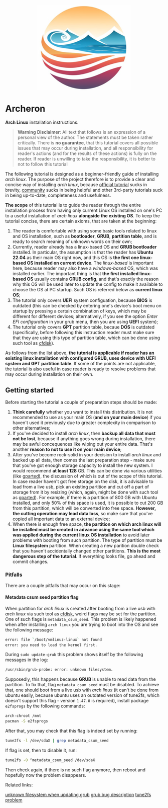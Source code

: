 <p align="center">
    <img src="assets/logo.png" width="300px"/>
</p>

# Archeron

**Arch Linux** installation instructions.  

> **Warning**
> **Disclaimer**: All text that follows is an expression of a personal view of the author. The statements must be taken rather critically. There is **no guarantee**, that this tutorial covers all possible issues that may occur during installation, and all responsibility for reader's actions (and for the results of these actions) is fully on the reader. If reader is unwilling to take the responsibility, it is better to not to follow this tutorial  

The following tutorial is designed as a beginner-friendly guide of installing *arch linux*. The purpose of the project therefore is to provide a clear and concise way of installing *arch linux*, because [official tutorial][official-guide] sucks in brevity, [community][official-forum] sucks in being helpful and other 3rd-party tutorials suck in being up-to-date, completeness and usefulness.  

**The scope** of this tutorial is to guide the reader through the entire installation process from having only current Linux OS installed on one's PC to a useful installation of *arch linux* **alongside the existing OS**. To keep the tutorial concise, there are certain axioms, that are taken at the beginning:

1. The reader is comfortable with using some basic tools related to linux and OS installation, such as **bootloader**, **GRUB**, **partition table**, and is ready to search meaning of unknown words on their own;
1. Currently, reader already has a linux-based OS and **GRUB bootloader** installed. In particular, the assumption is that the reader has **Ubuntu 22.04** as their main OS right now, and this OS is **the first one linux-based OS installed on current device**. The *linux-based* is important here, because reader may also have a *windows-based* OS, which was installed earlier. The important thing is that **the first installed linux-based OS** usually contains **GRUB config**, and that's exactly the reason why this OS will be used later to update the config to make it available to choose the OS at PC startup. Such OS is referred below as **current linux OS**;
1. The tutorial only covers **UEFI** system configuation, because **BIOS** is outdated (this can be checked by entering one's device's boot menu on startup by pressing a certain combination of keys, which may be different for different devices; alternatively, if you see the option *Enter EFI configuration* in your grub menu, then you are using **UEFI** system);
1. The tutorial only covers **GPT** partition table, becaue **DOS** is outdated (specifically, before following this instruction reader must make sure that they are using this type of partition table, which can be done using such tool as [cfdisk][cfdisk]).

As follows from the list above, **the tutorial is applicable if reader has an existing linux installation with configured GRUB, uses device with UEFI system and GPT partition table**. If some of the points are not applicable, the tutorial is also useful in case reader is ready to resolve problems that may occur during installation on their own.

## Getting started

Before starting the tutorial a couple of preparation steps should be made:

1. **Think carefully** whether you want to install this distribution. It is not recommended to use as your main OS (**and on your main device**) if you haven't used it previously due to greater complexity in comparison to other alternatives;
1. If you've decided to install *arch linux*, then **backup all data that must not be lost**, because if anything goes wrong during installation, there may be awful concequences like wiping out your entire data. That's another **reason to not to use it on your main device**;
1. After you've become rock-solid in your decision to install *arch linux* and backed up all data, then comes the last preparation step - make sure that you've got enough storage capacity to install the new system. I would recommend **at least 128** GB. This can be done via various utilities (like [gparted][gparted]), the discussion of which is out of the scope of this tutorial. In case reader haven't got free storage on the disk, it is advisable to load from a live usb, pick an existing partition and cut off a part of storage from it by resizing (which, again, might be done with such tool as [gparted][gparted]). For example, if there is a partition of 800 GB with Ubuntu installed, and only 50% of this space is used, it is possible to cut 200 GB from this partition, which will be converted into free space. **However, the cutting operation may lead data loss**, so make sure that you've copied all important data to an external device;
1. When there is enough free space, **the partition on which arch linux will be installed must be created in advance using the same tool which was applied during the current linux OS installation** to avoid later problems with booting from such partition. The type of partition must be **Linux filesystem** partition. When creating a new parition double check that you haven't accidentally changed other partitions. **This is the most dangerous step of the tutorial**. If everything looks file, go ahead and commit changes.

### Pitfalls

There are a couple pitfalls that may occur on this stage:

#### Metadata csum seed partition flag

When partition for *arch linux* is created after booting from a live usb with *arch linux* via such tool as [cfdisk][cfdisk], weird flags may be set for the partition. One of such flags is `metadata_csum_seed`. This problem is likely happened when after installing `arch linux` you are trying to boot into the OS and see the following message:

```sh
error: file `/boot/vmlinuz-linux` not found
error: you need to load the kernel first.
```

During `sudo update-grub` this problem shows itself by the following messages in the log:

```sh
/usr/sbin/grub-probe: error: unknown filesystem.
```

Supposedly, this happens because **GRUB** is unable to read data from the partition. To fix that, flag `metadata_csum_seed` must be disabled. To achieve that, one should boot from a live usb with *arch linux* (it can't be done from ubuntu easily, because ubuntu uses an outdated version of tune2fs, which doesn't support this flag - version `1.47.0` is required), install package `e2fsprogs` by the following commands:

```sh
arch-chroot /mnt
pacman -S e2fsprogs
```

After that, you may check that this flag is indeed set by running:

```sh
tune2fs -l /dev/sdaX | grep metadata_csum_seed
```

If flag is set, then to disable it, run:

```sh
tune2fs -O ^metadata_csum_seed /dev/sdaX
```

Then check again, if there is no such flag anymore, then reboot and hopefully now the problem disappears.

Related links:

[unknown filesystem when updating grub](https://askubuntu.com/questions/895632/update-grub-install-grub-error-unknown-filesystem)
[grub bug description](https://bugs.launchpad.net/ubuntu/+source/grub2/+bug/1844012)
[tune2fs problem](https://askubuntu.com/questions/1042243/tune2fs-complaining-about-unsupported-read-only-features-on-fresh-ext4-files)

[official-guide]: https://wiki.archlinux.org/title/installation_guide
[official-forum]: https://bbs.archlinux.org/
[gparted]: https://gparted.org/
[cfdisk]: https://en.wikipedia.org/wiki/Cfdisk
